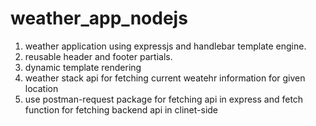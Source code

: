 # weather_app_nodejs

1. weather application using expressjs and handlebar template engine.
2. reusable header and footer partials.
3. dynamic template rendering
4. weather stack api for fetching current weatehr information for given location
5. use postman-request package for fetching api in express and fetch function for fetching backend api in clinet-side
